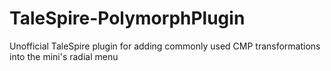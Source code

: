 # TaleSpire-PolymorphPlugin
Unofficial TaleSpire plugin for adding commonly used CMP transformations into the mini's radial menu
